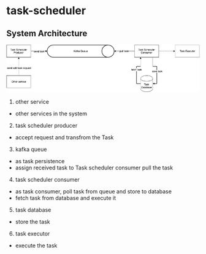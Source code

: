 # task-scheduler

## System Architecture
![system architecture](https://github.com/kan01234/task-scheduler/blob/master/img/task-scheduler-system.png)

1. other service
- other services in the system

2. task scheduler producer
- accept request and transfrom the Task

3. kafka queue
- as task persistence
- assign received task to Task scheduler consumer pull the task

4. task scheduler consumer
- as task consumer, poll task from queue and store to database
- fetch task from database and execute it

5. task database
- store the task

6. task executor
- execute the task
